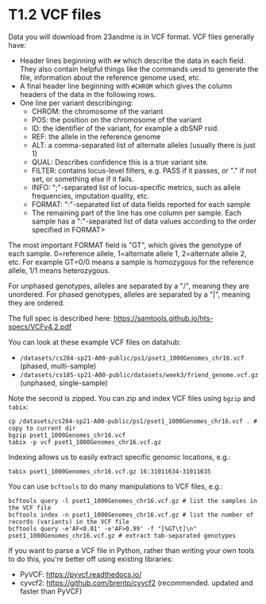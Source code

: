 # T1.2 VCF files

Data you will download from 23andme is in VCF format. VCF files generally have:

* Header lines beginning with `##` which describe the data in each field. They also contain helpful things like the commands uesd to generate the file, information about the reference genome used, etc.
* A final header line beginning with `#CHROM` which gives the column headers of the data in the following rows.
* One line per variant describinging:
  - CHROM: the chromosome of the variant
  - POS: the position on the chromosome of the variant
  - ID: the identifier of the variant, for example a dbSNP rsid.
  - REF: the allele in the reference genome
  - ALT: a comma-separated list of alternate alleles (usually there is just 1)
  - QUAL: Describes confidence this is a true variant site.
  - FILTER: contains locus-level filters, e.g. PASS if it passes, or "." if not set, or something else if it fails.
  - INFO: ";"-separated list of locus-specific metrics, such as allele frequencies, imputation quality, etc.
  - FORMAT: ":"-separated list of data fields reported for each sample
  - The remaining part of the line has one column per sample. Each sample has a ":"-separated list of data values according to the order specified in FORMAT> 

The most important FORMAT field is "GT", which gives the genotype of each sample. 0=reference allele, 1=alternate allele 1, 2=alternate allele 2, etc. For example GT=0/0 means a sample is homozygous for the reference allele, 1/1 means heterozygous.

For unphased genotypes, alleles are separated by a "/", meaning they are unordered.
For phased genotypes, alleles are separated by a "|", meaning they are ordered.

The full spec is described here: https://samtools.github.io/hts-specs/VCFv4.2.pdf

You can look at these example VCF files on datahub:

* `/datasets/cs284-sp21-A00-public/ps1/pset1_1000Genomes_chr16.vcf` (phased, multi-sample)
* `/datasets/cs185-sp21-A00-public/datasets/week3/friend_genome.vcf.gz` (unphased, single-sample)

Note the second is zipped. You can zip and index VCF files using `bgzip` and `tabix`:

```shell
cp /datasets/cs284-sp21-A00-public/ps1/pset1_1000Genomes_chr16.vcf . # copy to current dir
bgzip pset1_1000Genomes_chr16.vcf 
tabix -p vcf pset1_1000Genomes_chr16.vcf.gz
```

Indexing allows us to easily extract specific genomic locations, e.g.:
```shell
tabix pset1_1000Genomes_chr16.vcf.gz 16:31011634-31011635
```

You can use `bcftools` to do many manipulations to VCF files, e.g.:

```shell
bcftools query -l pset1_1000Genomes_chr16.vcf.gz # list the samples in the VCF file
bcftools index -n pset1_1000Genomes_chr16.vcf.gz # list the number of records (variants) in the VCF file
bcftools query -e'AF<0.01' -e'AF>0.99' -f "[%GT\t]\n" pset1_1000Genomes_chr16.vcf.gz # extract tab-separated genotypes
```

If you want to parse a VCF file in Python, rather than writing your own tools to do this, you're better off using existing libraries:
* PyVCF: https://pyvcf.readthedocs.io/
* cyvcf2: https://github.com/brentp/cyvcf2 (recommended. updated and faster than PyVCF)

